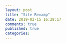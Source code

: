 ```yaml
---
layout: post
title: "Site Revamp"
date: 2019-02-15 16:28:17
comments: true
published: true
categories: 
---
```



